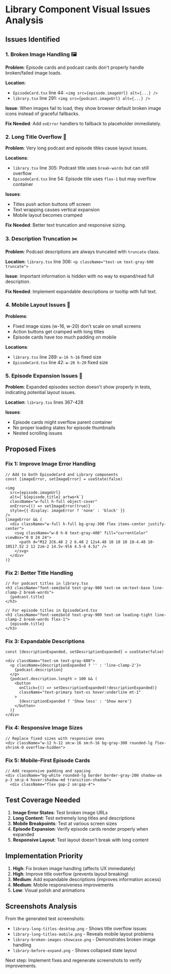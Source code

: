 # Library Component Visual Issues Analysis

## Issues Identified

### 1. **Broken Image Handling** 🖼️

**Problem**: Episode cards and podcast cards don't properly handle broken/failed image loads.

**Location**:

- `EpisodeCard.tsx` line 44: `<img src={episode.imageUrl} alt={...} />`
- `library.tsx` line 291: `<img src={podcast.imageUrl} alt={...} />`

**Issue**: When images fail to load, they show browser default broken image icons instead of graceful fallbacks.

**Fix Needed**: Add `onError` handlers to fallback to placeholder immediately.

### 2. **Long Title Overflow** 📝

**Problem**: Very long podcast and episode titles cause layout issues.

**Locations**:

- `library.tsx` line 305: Podcast title uses `break-words` but can still overflow
- `EpisodeCard.tsx` line 54: Episode title uses `flex-1` but may overflow container

**Issues**:

- Titles push action buttons off screen
- Text wrapping causes vertical expansion
- Mobile layout becomes cramped

**Fix Needed**: Better text truncation and responsive sizing.

### 3. **Description Truncation** ✂️

**Problem**: Podcast descriptions are always truncated with `truncate` class.

**Location**: `library.tsx` line 306: `<p className="text-sm text-gray-600 truncate">`

**Issue**: Important information is hidden with no way to expand/read full description.

**Fix Needed**: Implement expandable descriptions or tooltip with full text.

### 4. **Mobile Layout Issues** 📱

**Problems**:

- Fixed image sizes (w-16, w-20) don't scale on small screens
- Action buttons get cramped with long titles
- Episode cards have too much padding on mobile

**Locations**:

- `library.tsx` line 289: `w-16 h-16` fixed size
- `EpisodeCard.tsx` line 42: `w-20 h-20` fixed size

### 5. **Episode Expansion Issues** 🔽

**Problem**: Expanded episodes section doesn't show properly in tests, indicating potential layout issues.

**Location**: `library.tsx` lines 367-428

**Issues**:

- Episode cards might overflow parent container
- No proper loading states for episode thumbnails
- Nested scrolling issues

## Proposed Fixes

### Fix 1: Improve Image Error Handling

```tsx
// Add to both EpisodeCard and Library components
const [imageError, setImageError] = useState(false)

<img
  src={episode.imageUrl}
  alt={`${episode.title} artwork`}
  className="w-full h-full object-cover"
  onError={() => setImageError(true)}
  style={{ display: imageError ? 'none' : 'block' }}
/>
{imageError && (
  <div className="w-full h-full bg-gray-300 flex items-center justify-center">
    <svg className="w-8 h-8 text-gray-400" fill="currentColor" viewBox="0 0 24 24">
      <path d="M12 2C6.48 2 2 6.48 2 12s4.48 10 10 10 10-4.48 10-10S17.52 2 12 2zm-2 14.5v-9l6 4.5-6 4.5z" />
    </svg>
  </div>
)}
```

### Fix 2: Better Title Handling

```tsx
// For podcast titles in library.tsx
<h3 className="font-semibold text-gray-900 text-sm sm:text-base line-clamp-2 break-words">
  {podcast.title}
</h3>

// For episode titles in EpisodeCard.tsx
<h3 className="font-semibold text-gray-900 text-sm leading-tight line-clamp-2 break-words flex-1">
  {episode.title}
</h3>
```

### Fix 3: Expandable Descriptions

```tsx
const [descriptionExpanded, setDescriptionExpanded] = useState(false)

<div className="text-sm text-gray-600">
  <p className={descriptionExpanded ? '' : 'line-clamp-2'}>
    {podcast.description}
  </p>
  {podcast.description.length > 100 && (
    <button
      onClick={() => setDescriptionExpanded(!descriptionExpanded)}
      className="text-primary text-xs hover:underline mt-1"
    >
      {descriptionExpanded ? 'Show less' : 'Show more'}
    </button>
  )}
</div>
```

### Fix 4: Responsive Image Sizes

```tsx
// Replace fixed sizes with responsive ones
<div className="w-12 h-12 sm:w-16 sm:h-16 bg-gray-300 rounded-lg flex-shrink-0 overflow-hidden">
```

### Fix 5: Mobile-First Episode Cards

```tsx
// Add responsive padding and spacing
<div className="bg-white rounded-lg border border-gray-200 shadow-sm p-3 sm:p-4 hover:shadow-md transition-shadow">
  <div className="flex gap-2 sm:gap-4">
```

## Test Coverage Needed

1. **Image Error States**: Test broken image URLs
2. **Long Content**: Test extremely long titles and descriptions
3. **Mobile Breakpoints**: Test at various screen sizes
4. **Episode Expansion**: Verify episode cards render properly when expanded
5. **Responsive Layout**: Test layout doesn't break with long content

## Implementation Priority

1. **High**: Fix broken image handling (affects UX immediately)
2. **High**: Improve title overflow (prevents layout breaking)
3. **Medium**: Add expandable descriptions (improves information access)
4. **Medium**: Mobile responsiveness improvements
5. **Low**: Visual polish and animations

## Screenshots Analysis

From the generated test screenshots:

- `library-long-titles-desktop.png` - Shows title overflow issues
- `library-long-titles-mobile.png` - Reveals mobile layout problems
- `library-broken-images-showcase.png` - Demonstrates broken image handling
- `library-before-expand.png` - Shows collapsed state layout

Next step: Implement fixes and regenerate screenshots to verify improvements.
